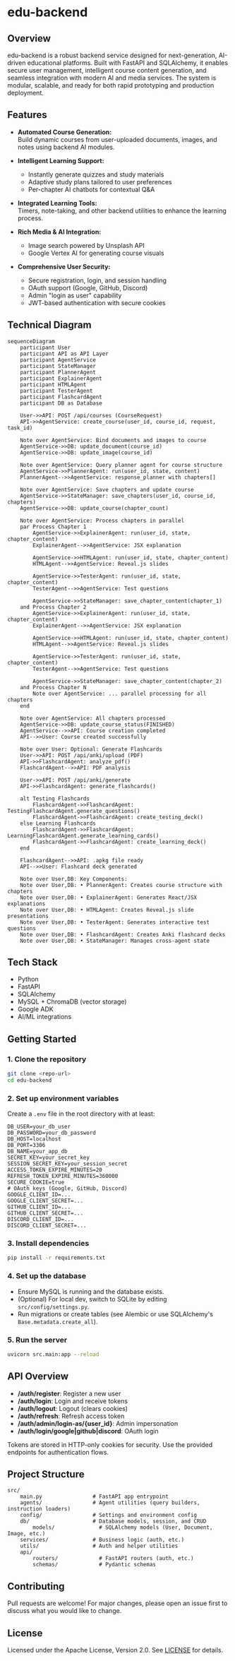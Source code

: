 # edu-backend

## Overview


edu-backend is a robust backend service designed for next-generation, AI-driven educational platforms. Built with FastAPI and SQLAlchemy, it enables secure user management, intelligent course content generation, and seamless integration with modern AI and media services. The system is modular, scalable, and ready for both rapid prototyping and production deployment.

## Features

- **Automated Course Generation:**  
	Build dynamic courses from user-uploaded documents, images, and notes using backend AI modules.

- **Intelligent Learning Support:**  
	- Instantly generate quizzes and study materials  
	- Adaptive study plans tailored to user preferences  
	- Per-chapter AI chatbots for contextual Q&A

- **Integrated Learning Tools:**  
	Timers, note-taking, and other backend utilities to enhance the learning process.

- **Rich Media & AI Integration:**  
	- Image search powered by Unsplash API  
	- Google Vertex AI for generating course visuals  

- **Comprehensive User Security:**  
	- Secure registration, login, and session handling  
	- OAuth support (Google, GitHub, Discord)  
	- Admin "login as user" capability  
	- JWT-based authentication with secure cookies

## Technical Diagram

```mermaid
sequenceDiagram
    participant User
    participant API as API Layer
    participant AgentService
    participant StateManager
    participant PlannerAgent
    participant ExplainerAgent
    participant HTMLAgent
    participant TesterAgent
    participant FlashcardAgent
    participant DB as Database

    User->>API: POST /api/courses (CourseRequest)
    API->>AgentService: create_course(user_id, course_id, request, task_id)
    
    Note over AgentService: Bind documents and images to course
    AgentService->>DB: update_document(course_id)
    AgentService->>DB: update_image(course_id)
    
    Note over AgentService: Query planner agent for course structure
    AgentService->>PlannerAgent: run(user_id, state, content)
    PlannerAgent-->>AgentService: response_planner with chapters[]
    
    Note over AgentService: Save chapters and update course
    AgentService->>StateManager: save_chapters(user_id, course_id, chapters)
    AgentService->>DB: update_course(chapter_count)
    
    Note over AgentService: Process chapters in parallel
    par Process Chapter 1
        AgentService->>ExplainerAgent: run(user_id, state, chapter_content)
        ExplainerAgent-->>AgentService: JSX explanation
        
        AgentService->>HTMLAgent: run(user_id, state, chapter_content)
        HTMLAgent-->>AgentService: Reveal.js slides
        
        AgentService->>TesterAgent: run(user_id, state, chapter_content)
        TesterAgent-->>AgentService: Test questions
        
        AgentService->>StateManager: save_chapter_content(chapter_1)
    and Process Chapter 2
        AgentService->>ExplainerAgent: run(user_id, state, chapter_content)
        ExplainerAgent-->>AgentService: JSX explanation
        
        AgentService->>HTMLAgent: run(user_id, state, chapter_content)
        HTMLAgent-->>AgentService: Reveal.js slides
        
        AgentService->>TesterAgent: run(user_id, state, chapter_content)
        TesterAgent-->>AgentService: Test questions
        
        AgentService->>StateManager: save_chapter_content(chapter_2)
    and Process Chapter N
        Note over AgentService: ... parallel processing for all chapters
    end
    
    Note over AgentService: All chapters processed
    AgentService->>DB: update_course_status(FINISHED)
    AgentService-->>API: Course creation completed
    API-->>User: Course created successfully

    Note over User: Optional: Generate Flashcards
    User->>API: POST /api/anki/upload (PDF)
    API->>FlashcardAgent: analyze_pdf()
    FlashcardAgent-->>API: PDF analysis
    
    User->>API: POST /api/anki/generate
    API->>FlashcardAgent: generate_flashcards()
    
    alt Testing Flashcards
        FlashcardAgent->>FlashcardAgent: TestingFlashcardAgent.generate_questions()
        FlashcardAgent->>FlashcardAgent: create_testing_deck()
    else Learning Flashcards
        FlashcardAgent->>FlashcardAgent: LearningFlashcardAgent.generate_learning_cards()
        FlashcardAgent->>FlashcardAgent: create_learning_deck()
    end
    
    FlashcardAgent-->>API: .apkg file ready
    API-->>User: Flashcard deck generated

    Note over User,DB: Key Components:
    Note over User,DB: • PlannerAgent: Creates course structure with chapters
    Note over User,DB: • ExplainerAgent: Generates React/JSX explanations  
    Note over User,DB: • HTMLAgent: Creates Reveal.js slide presentations
    Note over User,DB: • TesterAgent: Generates interactive test questions
    Note over User,DB: • FlashcardAgent: Creates Anki flashcard decks
    Note over User,DB: • StateManager: Manages cross-agent state
```

## Tech Stack

- Python
- FastAPI
- SQLAlchemy
- MySQL + ChromaDB (vector storage)
- Google ADK
- AI/ML integrations

## Getting Started

### 1. Clone the repository

```sh
git clone <repo-url>
cd edu-backend
```

### 2. Set up environment variables

Create a `.env` file in the root directory with at least:

```text
DB_USER=your_db_user
DB_PASSWORD=your_db_password
DB_HOST=localhost
DB_PORT=3306
DB_NAME=your_app_db
SECRET_KEY=your_secret_key
SESSION_SECRET_KEY=your_session_secret
ACCESS_TOKEN_EXPIRE_MINUTES=20
REFRESH_TOKEN_EXPIRE_MINUTES=360000
SECURE_COOKIE=true
# OAuth keys (Google, GitHub, Discord)
GOOGLE_CLIENT_ID=...
GOOGLE_CLIENT_SECRET=...
GITHUB_CLIENT_ID=...
GITHUB_CLIENT_SECRET=...
DISCORD_CLIENT_ID=...
DISCORD_CLIENT_SECRET=...
```

### 3. Install dependencies

```sh
pip install -r requirements.txt
```

### 4. Set up the database

- Ensure MySQL is running and the database exists.
- (Optional) For local dev, switch to SQLite by editing `src/config/settings.py`.
- Run migrations or create tables (see Alembic or use SQLAlchemy's `Base.metadata.create_all`).

### 5. Run the server

```sh
uvicorn src.main:app --reload
```

## API Overview

- **/auth/register**: Register a new user
- **/auth/login**: Login and receive tokens
- **/auth/logout**: Logout (clears cookies)
- **/auth/refresh**: Refresh access token
- **/auth/admin/login-as/{user_id}**: Admin impersonation
- **/auth/login/google|github|discord**: OAuth login

Tokens are stored in HTTP-only cookies for security. Use the provided endpoints for authentication flows.

## Project Structure

```text
src/
	main.py                # FastAPI app entrypoint
	agents/                # Agent utilities (query builders, instruction loaders)
	config/                # Settings and environment config
	db/                    # Database models, session, and CRUD
		models/              # SQLAlchemy models (User, Document, Image, etc.)
	services/              # Business logic (auth, etc.)
	utils/                 # Auth and helper utilities
	api/
		routers/             # FastAPI routers (auth, etc.)
		schemas/             # Pydantic schemas
```

## Contributing

Pull requests are welcome! For major changes, please open an issue first to discuss what you would like to change.

## License

Licensed under the Apache License, Version 2.0. See [LICENSE](LICENSE) for details.
